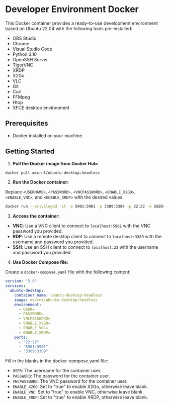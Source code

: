 
# Developer Environment Docker

This Docker container provides a ready-to-use development environment based on Ubuntu 22.04 with the following tools pre-installed:

- OBS Studio
- Chrome
- Visual Studio Code
- Python 3.10
- OpenSSH Server
- TigerVNC
- XRDP
- X2Go
- VLC
- Git
- Curl
- FFMpeg
- Htop
- XFCE desktop environment

## Prerequisites

- Docker installed on your machine.

## Getting Started

1. **Pull the Docker image from Docker Hub:**

```bash
docker pull mscrnt/ubuntu-desktop:headless
```

2. **Run the Docker container:**

Replace `<USERNAME>`, `<PASSWORD>`, `<VNCPASSWORD>`, `<ENABLE_X2GO>`, `<ENABLE_VNC>`, and `<ENABLE_XRDP>` with the desired values.

```bash
docker run --privileged -it -p 5901:5901 -p 3389:3389 -p 22:22 -e USER=<USERNAME> -e PASSWORD=<PASSWORD> -e VNCPASSWORD=<VNCPASSWORD> -e ENABLE_X2GO=<ENABLE_X2GO> -e ENABLE_VNC=<ENABLE_VNC> -e ENABLE_XRDP=<ENABLE_XRDP> your_image_name:latest
```

3. **Access the container:**

- **VNC**: Use a VNC client to connect to `localhost:5901` with the VNC password you provided.
- **RDP**: Use a remote desktop client to connect to `localhost:3389` with the username and password you provided.
- **SSH**: Use an SSH client to connect to `localhost:22` with the username and password you provided.
  
4. **Use Docker Compose file:**

Create a `docker-compose.yaml` file with the following content:

```yaml
version: "3.8"
services:
  ubuntu-desktop:
    container_name: ubuntu-desktop-headless
    image: mscrnt/ubuntu-desktop:headless
    environment:
      - USER=
      - PASSWORD=
      - VNCPASSWORD=
      - ENABLE_X2GO=
      - ENABLE_VNC=
      - ENABLE_XRDP=
    ports:
      - "22:22"
      - "5901:5901"
      - "3389:3389"
```

Fill in the blanks in the docker-compose.yaml file:
- `USER`: The username for the container user.
- `PASSWORD`: The password for the container user.
- `VNCPASSWORD`: The VNC password for the container user.
- `ENABLE_X2GO`: Set to "true" to enable X2Go, otherwise leave blank.
- `ENABLE_VNC`: Set to "true" to enable VNC, otherwise leave blank.
- `ENABLE_XRDP`: Set to "true" to enable XRDP, otherwise leave blank.
